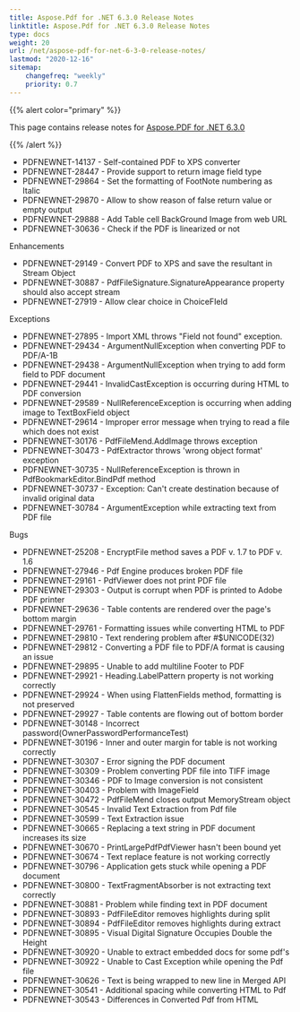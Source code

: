 ```yaml
---
title: Aspose.Pdf for .NET 6.3.0 Release Notes
linktitle: Aspose.Pdf for .NET 6.3.0 Release Notes
type: docs
weight: 20
url: /net/aspose-pdf-for-net-6-3-0-release-notes/
lastmod: "2020-12-16"
sitemap:
    changefreq: "weekly"
    priority: 0.7
---
```


{{% alert color="primary" %}}

This page contains release notes for [Aspose.PDF for .NET 6.3.0](http://www.aspose.com/downloads/pdf/net/new-releases/aspose.pdf-for-.net-6.3.0/)

{{% /alert %}}

- PDFNEWNET-14137 - Self-contained PDF to XPS converter
- PDFNEWNET-28447 - Provide support to return image field type
- PDFNEWNET-29864 - Set the formatting of FootNote numbering as
  Italic
- PDFNEWNET-29870 - Allow to show reason of false return value
  or empty output
- PDFNEWNET-29888 - Add Table cell BackGround Image from web URL
- PDFNEWNET-30636 - Check if the PDF is linearized or not

Enhancements

- PDFNEWNET-29149 - Convert PDF to XPS and save the resultant in
  Stream Object
- PDFNEWNET-30887 - PdfFileSignature.SignatureAppearance
  property should also accept stream
- PDFNEWNET-27919 - Allow clear choice in ChoiceFIeld

Exceptions

- PDFNEWNET-27895 - Import XML throws "Field not
  found" exception.
- PDFNEWNET-29434 - ArgumentNullException when converting
  PDF to PDF/A-1B
- PDFNEWNET-29438 - ArgumentNullException when trying to add
  form field to PDF document
- PDFNEWNET-29441 - InvalidCastException is occurring during
  HTML to PDF conversion
- PDFNEWNET-29589 - NullReferenceException is occurring when
  adding image to TextBoxField object
- PDFNEWNET-29614 - Improper error message when trying to
  read a file which does not exist
- PDFNEWNET-30176 - PdfFileMend.AddImage throws exception
- PDFNEWNET-30473 - PdfExtractor throws 'wrong object
  format' exception
- PDFNEWNET-30735 - NullReferenceException is thrown in
  PdfBookmarkEditor.BindPdf method
- PDFNEWNET-30737 - Exception: Can't create destination
  because of invalid original data
- PDFNEWNET-30784 - ArgumentException while extracting text from
  PDF file

Bugs

- PDFNEWNET-25208 - EncryptFile method saves a PDF v. 1.7
  to PDF v. 1.6
- PDFNEWNET-27946 - Pdf Engine produces broken PDF file
- PDFNEWNET-29161 - PdfViewer does not print PDF file
- PDFNEWNET-29303 - Output is corrupt when PDF is printed
  to Adobe PDF printer
- PDFNEWNET-29636 - Table contents are rendered over the page's
  bottom margin
- PDFNEWNET-29761 - Formatting issues while converting HTML to
  PDF
- PDFNEWNET-29810 - Text rendering problem after #$UNICODE(32)
- PDFNEWNET-29812 - Converting a PDF file to PDF/A format is
  causing an issue
- PDFNEWNET-29895 - Unable to add multiline Footer to PDF
- PDFNEWNET-29921 - Heading.LabelPattern property is not working
  correctly
- PDFNEWNET-29924 - When using FlattenFields method, formatting
  is not preserved
- PDFNEWNET-29927 - Table contents are flowing out of bottom
  border
- PDFNEWNET-30148 - Incorrect
  password(OwnerPasswordPerformanceTest)
- PDFNEWNET-30196 - Inner and outer margin for table is not
  working correctly
- PDFNEWNET-30307 - Error signing the PDF document
- PDFNEWNET-30309 - Problem converting PDF file into TIFF image
- PDFNEWNET-30346 - PDF to Image conversion is not consistent
- PDFNEWNET-30403 - Problem with ImageField
- PDFNEWNET-30472 - PdfFileMend closes output MemoryStream
  object
- PDFNEWNET-30545 - Invalid Text Extraction from Pdf file
- PDFNEWNET-30599 - Text Extraction issue
- PDFNEWNET-30665 - Replacing a text string in PDF
  document increases its size
- PDFNEWNET-30670 - PrintLargePdfPdfViewer hasn't been bound yet
- PDFNEWNET-30674 - Text replace feature is not working
  correctly
- PDFNEWNET-30796 - Application gets stuck while opening
  a PDF document
- PDFNEWNET-30800 - TextFragmentAbsorber is not extracting text
  correctly
- PDFNEWNET-30881 - Problem while finding text in PDF document
- PDFNEWNET-30893 - PdfFileEditor removes highlights during
  split
- PDFNEWNET-30894 - PdfFileEditor removes highlights during
  extract
- PDFNEWNET-30895 - Visual Digital Signature Occupies Double the
  Height
- PDFNEWNET-30920 - Unable to extract embedded docs for some
  pdf's
- PDFNEWNET-30922 - Unable to Cast Exception while opening the
  Pdf file
- PDFNEWNET-30626 - Text is being wrapped to new line in Merged
  API
- PDFNEWNET-30541 - Additional spacing while converting HTML to
  Pdf
- PDFNEWNET-30543 - Differences in Converted Pdf from HTML
